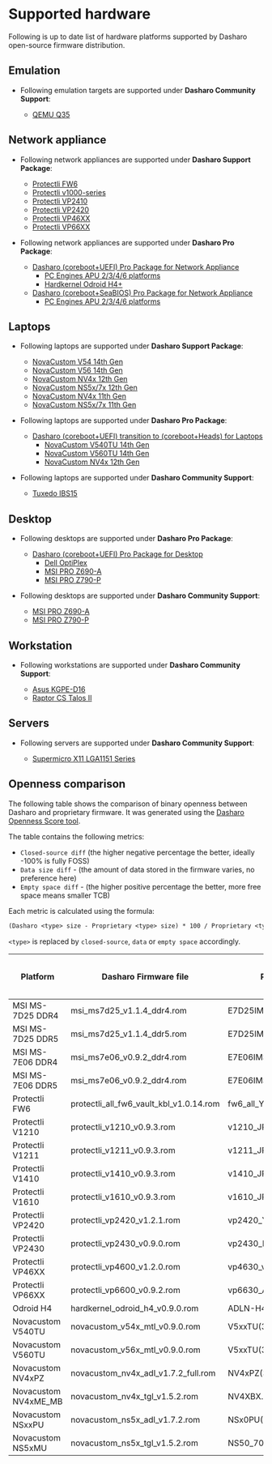 # Supported hardware

Following is up to date list of hardware platforms supported by Dasharo
open-source firmware distribution.

## Emulation

* Following emulation targets are supported under **Dasharo Community Support**:

    - [QEMU Q35](qemu_q35/overview.md)

## Network appliance

* Following network appliances are supported under **Dasharo Support Package**:

    - [Protectli FW6](../unified/protectli/overview.md#fw6)
    - [Protectli v1000-series](../unified/protectli/overview.md#v1000-series)
    - [Protectli VP2410](../unified/protectli/overview.md#vp2410)
    - [Protectli VP2420](../unified/protectli/overview.md#vp2420)
    - [Protectli VP46XX](../unified/protectli/overview.md#vp46xx)
    - [Protectli VP66XX](../unified/protectli/overview.md#vp66xx)

* Following network appliances are supported under **Dasharo Pro Package**:

    - [Dasharo (coreboot+UEFI) Pro Package for Network Appliance](https://shop.3mdeb.com/shop/dasharo-pro-package/1-year-dasharo-entry-subscription-for-network-appliance/)
        + [PC Engines APU 2/3/4/6 platforms](../variants/pc_engines/releases_uefi.md)
        + [Hardkernel Odroid H4+](../variants/hardkernel_odroid_h4/overview.md)
    - [Dasharo (coreboot+SeaBIOS) Pro Package for Network Appliance](https://shop.3mdeb.com/shop/dasharo-pro-package/1-year-dasharo-entry-subscription-for-network-appliance-corebootseabios/)
        + [PC Engines APU 2/3/4/6 platforms](../variants/pc_engines/releases_seabios.md)

## Laptops

* Following laptops are supported under **Dasharo Support Package**:

    - [NovaCustom V54 14th Gen](../unified/novacustom/overview.md)
    - [NovaCustom V56 14th Gen](../unified/novacustom/overview.md)
    - [NovaCustom NV4x 12th Gen](../unified/novacustom/overview.md)
    - [NovaCustom NS5x/7x 12th Gen](../unified/novacustom/overview.md)
    - [NovaCustom NV4x 11th Gen](../unified/novacustom/overview.md)
    - [NovaCustom NS5x/7x 11th Gen](../unified/novacustom/overview.md)

* Following laptops are supported under **Dasharo Pro Package**:

    - [Dasharo (coreboot+UEFI) transition to (coreboot+Heads) for Laptops](https://shop.3mdeb.com/shop/dasharo-pro-package/dasharo-corebootuefi-entry-subscription-upgrade-to-corebootheads-for-laptop-users/)
        + [NovaCustom V540TU 14th Gen](https://docs.dasharo.com/variants/novacustom_v540tu/releases_heads/)
        + [NovaCustom V560TU 14th Gen](https://docs.dasharo.com/variants/novacustom_v560tu/releases_heads/)
        + [NovaCustom NV4x 12th Gen](https://docs.dasharo.com/variants/novacustom_nv4x_adl/releases_heads/)

* Following laptops are supported under **Dasharo Community Support**:

    - [Tuxedo IBS15](tuxedo_ibs15/releases.md)

## Desktop

* Following desktops are supported under **Dasharo Pro Package**:

    - [Dasharo (coreboot+UEFI) Pro Package for Desktop](https://shop.3mdeb.com/shop/dasharo-pro-package/1year-desktop/)
        + [Dell OptiPlex](dell_optiplex/overview.md)
        + [MSI PRO Z690-A](../unified/msi/overview.md)
        + [MSI PRO Z790-P](../unified/msi/overview.md)

* Following desktops are supported under **Dasharo Community Support**:

    - [MSI PRO Z690-A](../unified/msi/overview.md)
    - [MSI PRO Z790-P](../unified/msi/overview.md)

## Workstation

* Following workstations are supported under **Dasharo Community Support**:

    - [Asus KGPE-D16](asus_kgpe_d16/overview.md)
    - [Raptor CS Talos II](talos_2/overview.md)

## Servers

* Following servers are supported under **Dasharo Community Support**:

    - [Supermicro X11 LGA1151 Series](supermicro_x11_lga1151_series/overview.md)

## Openness comparison

The following table shows the comparison of binary openness between Dasharo and
proprietary firmware. It was generated using the
[Dasharo Openness Score tool](../glossary.md/#dasharo-openness-score).

The table contains the following metrics:

* `Closed-source diff` (the higher negative percentage the better, ideally
  -100% is fully FOSS)
* `Data size diff` - (the amount of data stored in the firmware varies,
  no preference here)
* `Empty space diff` - (the higher positive percentage the better, more free
  space means smaller TCB)

Each metric is calculated using the formula:

```txt
(Dasharo <type> size - Proprietary <type> size) * 100 / Proprietary <type> size
```

`<type>` is replaced by `closed-source`, `data` or `empty space` accordingly.

| Platform | Dasharo Firmware file | Proprietary Firmware file | Closed-source diff [%] | Data size diff [%] | Empty space diff [%] |
| --- | --- | --- | --- | --- | --- |
| MSI MS-7D25 DDR4 | msi_ms7d25_v1.1.4_ddr4.rom | E7D25IMS.1L0 | -27.7 | 153.5 | -18.8 |
| MSI MS-7D25 DDR5 | msi_ms7d25_v1.1.4_ddr5.rom | E7D25IMS.AL0 | -27.8 | 153.4 | -18.8 |
| MSI MS-7E06 DDR4 | msi_ms7e06_v0.9.2_ddr4.rom | E7E06IMS.1F0 | -27.4 | 153.4 | -19.0 |
| MSI MS-7E06 DDR5 | msi_ms7e06_v0.9.2_ddr4.rom | E7E06IMS.AH0 | -27.4 | 149.9 | -19.0 |
| Protectli FW6 | protectli_all_fw6_vault_kbl_v1.0.14.rom | fw6_all_YKR6LV30.bin | -47.0 | 2163.8 | 116.8 |
| Protectli V1210 | protectli_v1210_v0.9.3.rom | v1210_JPL.2LAN.S4G.PCIE.6W.013.bin | -28.4 | 3595.6 | 21.9 |
| Protectli V1211 | protectli_v1211_v0.9.3.rom | v1211_JPL.2LAN.D8G.PCIE.6W.009.bin | -28.4 | 3595.6 | 21.9 |
| Protectli V1410 | protectli_v1410_v0.9.3.rom | v1410_JPL.4LAN.S8GB.PCIE.6W.007B.bin | -28.4 | 3595.6 | 22.0 |
| Protectli V1610 | protectli_v1610_v0.9.3.rom | v1610_JPL.6LAN.D16G.PCIE.007.bin | -28.4 | 3595.7 | 21.9 |
| Protectli VP2420 | protectli_vp2420_v1.2.1.rom | vp2420_YELD4L13P.bin | -25.4 | 4805.6 | -28.0 |
| Protectli VP2430 | protectli_vp2430_v0.9.0.rom | vp2430_PRALNDZ4L10.bin | -39.6 | 17376.5 | 2.1 |
| Protectli VP46XX | protectli_vp4600_v1.2.0.rom | vp4630_v2_YW6L2318.bin | -9.7 | 3790.8 | -72.9 |
| Protectli VP66XX | protectli_vp6600_v0.9.2.rom | vp6630_ADZ6L314.bin | -30.8 | 5152.2 | -28.9 |
| Odroid H4 | hardkernel_odroid_h4_v0.9.0.rom | ADLN-H4_B1.07.bin | -35.5 | 198.4 | -14.3 |
| Novacustom V540TU | novacustom_v54x_mtl_v0.9.0.rom | V5xxTU(32M).09 | -21.9 | -35.4 | -17.0 |
| Novacustom V560TU | novacustom_v56x_mtl_v0.9.0.rom | V5xxTU(32M).09 | -21.9 | -35.4 | -17.0 |
| Novacustom NV4xPZ | novacustom_nv4x_adl_v1.7.2_full.rom | NV4xPZ(32M).03 | -27.6 | -0.8 | 46.8 |
| Novacustom NV4xME_MB | novacustom_nv4x_tgl_v1.5.2.rom | NV4XBX.05 | -30.1 | 3.0 | -24.4 |
| Novacustom NSxxPU | novacustom_ns5x_adl_v1.7.2.rom | NSx0PU(32M).09 | -26.3 | -0.8 | -7.2 |
| Novacustom NS5xMU | novacustom_ns5x_tgl_v1.5.2.rom | NS50_70MU.16N | -30.6 | 2.9 | -23.4 |
